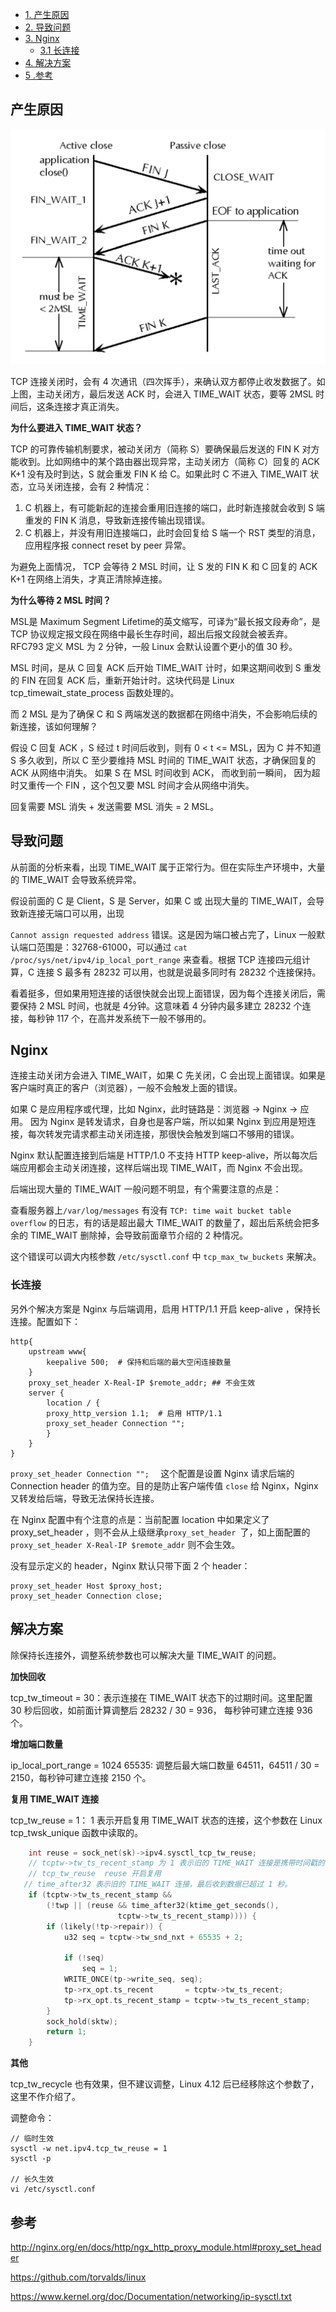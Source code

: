 

* [1. 产生原因](#%E4%BA%A7%E7%94%9F%E5%8E%9F%E5%9B%A0)
* [2. 导致问题](#%E5%AF%BC%E8%87%B4%E9%97%AE%E9%A2%98)
* [3. Nginx](#nginx)
   * [3.1 长连接](#%E9%95%BF%E8%BF%9E%E6%8E%A5)
 * [4. 解决方案](#%E8%A7%A3%E5%86%B3%E6%96%B9%E6%A1%88)
* [5 .参考](#%E5%8F%82%E8%80%83)

## 产生原因

<img src="./img/tcp-close.png" alt="image" style="zoom: 50%;" />

TCP 连接关闭时，会有 4 次通讯（四次挥手），来确认双方都停止收发数据了。如上图，主动关闭方，最后发送 ACK 时，会进入 TIME_WAIT 状态，要等 2MSL 时间后，这条连接才真正消失。

**为什么要进入 TIME_WAIT 状态？**

TCP 的可靠传输机制要求，被动关闭方（简称 S）要确保最后发送的 FIN K 对方能收到。比如网络中的某个路由器出现异常，主动关闭方（简称 C）回复的 ACK K+1 没有及时到达，S 就会重发 FIN K 给 C。如果此时  C 不进入 TIME_WAIT 状态，立马关闭连接，会有 2 种情况：

1. C 机器上，有可能新起的连接会重用旧连接的端口，此时新连接就会收到 S 端重发的 FIN K 消息，导致新连接传输出现错误。
2. C 机器上，并没有用旧连接端口，此时会回复给 S 端一个 RST 类型的消息，应用程序报 connect reset by peer 异常。

为避免上面情况， TCP 会等待 2 MSL 时间，让 S 发的 FIN K 和 C 回复的 ACK K+1 在网络上消失，才真正清除掉连接。

 **为什么等待 2 MSL 时间？**

MSL是 Maximum Segment Lifetime的英文缩写，可译为“最长报文段寿命”，是 TCP 协议规定报文段在网络中最长生存时间，超出后报文段就会被丢弃。RFC793 定义 MSL 为 2 分钟，一般 Linux 会默认设置个更小的值 30 秒。

MSL 时间，是从 C 回复 ACK 后开始 TIME_WAIT 计时，如果这期间收到 S 重发的 FIN 在回复 ACK 后，重新开始计时。这块代码是 Linux tcp_timewait_state_process 函数处理的。

而 2 MSL 是为了确保 C 和 S 两端发送的数据都在网络中消失，不会影响后续的新连接，该如何理解？

假设 C 回复 ACK ，S 经过 t 时间后收到，则有 0 < t <= MSL，因为 C 并不知道 S 多久收到，所以 C 至少要维持 MSL 时间的 TIME_WAIT 状态，才确保回复的 ACK 从网络中消失。 如果 S 在 MSL 时间收到 ACK， 而收到前一瞬间， 因为超时又重传一个 FIN ，这个包又要 MSL 时间才会从网络中消失。

回复需要 MSL 消失 +  发送需要 MSL 消失 = 2 MSL。

## 导致问题

从前面的分析来看，出现 TIME_WAIT 属于正常行为。但在实际生产环境中，大量的 TIME_WAIT 会导致系统异常。

假设前面的 C 是 Client，S 是 Server，如果 C 或 出现大量的 TIME_WAIT，会导致新连接无端口可以用，出现

```Cannot assign requested address``` 错误。这是因为端口被占完了，Linux 一般默认端口范围是：32768-61000，可以通过 ` cat /proc/sys/net/ipv4/ip_local_port_range ` 来查看。根据 TCP 连接四元组计算，C 连接 S 最多有 28232 可以用，也就是说最多同时有 28232 个连接保持。

看着挺多，但如果用短连接的话很快就会出现上面错误，因为每个连接关闭后，需要保持 2 MSL 时间，也就是 4分钟。这意味着 4 分钟内最多建立 28232 个连接，每秒钟 117 个，在高并发系统下一般不够用的。

## Nginx

连接主动关闭方会进入 TIME_WAIT，如果 C 先关闭，C 会出现上面错误。如果是客户端时真正的客户（浏览器），一般不会触发上面的错误。

如果 C 是应用程序或代理，比如 Nginx，此时链路是：浏览器 -> Nginx -> 应用。 因为 Nginx 是转发请求，自身也是客户端，所以如果 Nginx 到应用是短连接，每次转发完请求都主动关闭连接，那很快会触发到端口不够用的错误。

Nginx 默认配置连接到后端是 HTTP/1.0 不支持 HTTP keep-alive，所以每次后端应用都会主动关闭连接，这样后端出现 TIME_WAIT，而 Nginx 不会出现。

后端出现大量的 TIME_WAIT 一般问题不明显，有个需要注意的点是：

查看服务器上`/var/log/messages` 有没有 `TCP: time wait bucket table overflow` 的日志，有的话是超出最大 TIME_WAIT 的数量了，超出后系统会把多余的 TIME_WAIT 删除掉，会导致前面章节介绍的 2 种情况。

这个错误可以调大内核参数 `/etc/sysctl.conf` 中 `tcp_max_tw_buckets` 来解决。

### 长连接

另外个解决方案是 Nginx 与后端调用，启用 HTTP/1.1 开启  keep-alive ，保持长连接。配置如下：

```nginx
http{
    upstream www{
        keepalive 500;  # 保持和后端的最大空闲连接数量
    }
    proxy_set_header X-Real-IP $remote_addr; ## 不会生效
    server {
        location / {
        proxy_http_version 1.1;  # 启用 HTTP/1.1
        proxy_set_header Connection "";   
        }
    }
}
```

 `proxy_set_header Connection "";  ` 这个配置是设置 Nginx 请求后端的 Connection header 的值为空。目的是防止客户端传值 `close` 给 Nginx，Nginx 又转发给后端，导致无法保持长连接。

在 Nginx 配置中有个注意的点是：当前配置 location 中如果定义了 proxy_set_header ，则不会从上级继承`proxy_set_header `了，如上面配置的 `proxy_set_header X-Real-IP $remote_addr` 则不会生效。

没有显示定义的 header，Nginx 默认只带下面 2 个 header：

```
proxy_set_header Host $proxy_host;
proxy_set_header Connection close; 
```

## 解决方案

除保持长连接外，调整系统参数也可以解决大量 TIME_WAIT 的问题。

**加快回收**

tcp_tw_timeout = 30：表示连接在 TIME_WAIT 状态下的过期时间。这里配置 30 秒后回收，如前面计算调整后 28232 / 30 = 936， 每秒钟可建立连接 936 个。

**增加端口数量**

ip_local_port_range = 1024  65535:  调整后最大端口数量 64511，64511 / 30 = 2150，每秒钟可建立连接 2150 个。

**复用 TIME_WAIT  连接**

tcp_tw_reuse = 1： 1 表示开启复用 TIME_WAIT  状态的连接，这个参数在 Linux tcp_twsk_unique 函数中读取的。

```c
	int reuse = sock_net(sk)->ipv4.sysctl_tcp_tw_reuse;
	// tcptw->tw_ts_recent_stamp 为 1 表示旧的 TIME_WAIT 连接是携带时间戳的，需要开启 tcp_timestamps (已默认开启)。
    // tcp_tw_reuse  reuse 开启复用
   // time_after32 表示旧的 TIME_WAIT 连接，最后收到数据已超过 1 秒。
	if (tcptw->tw_ts_recent_stamp &&
	    (!twp || (reuse && time_after32(ktime_get_seconds(),
					    tcptw->tw_ts_recent_stamp)))) {
		if (likely(!tp->repair)) {
			u32 seq = tcptw->tw_snd_nxt + 65535 + 2;

			if (!seq)
				seq = 1;
			WRITE_ONCE(tp->write_seq, seq);
			tp->rx_opt.ts_recent	   = tcptw->tw_ts_recent;
			tp->rx_opt.ts_recent_stamp = tcptw->tw_ts_recent_stamp;
		}
		sock_hold(sktw);
		return 1;
	}
```

**其他**

tcp_tw_recycle 也有效果，但不建议调整，Linux 4.12 后已经移除这个参数了，这里不作介绍了。

调整命令：

```shell
// 临时生效
sysctl -w net.ipv4.tcp_tw_reuse = 1
sysctl -p

// 长久生效
vi /etc/sysctl.conf
```

## 参考

http://nginx.org/en/docs/http/ngx_http_proxy_module.html#proxy_set_header

https://github.com/torvalds/linux

https://www.kernel.org/doc/Documentation/networking/ip-sysctl.txt